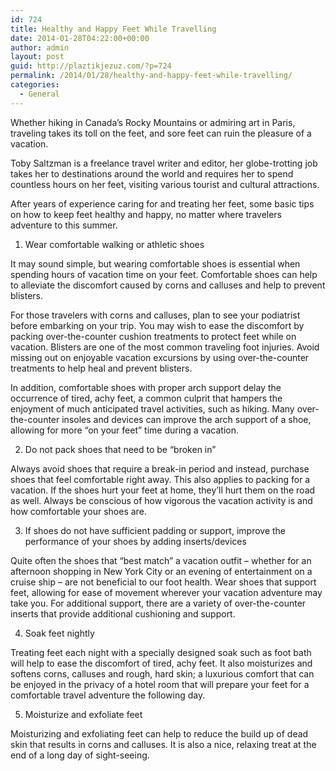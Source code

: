 ```yaml
---
id: 724
title: Healthy and Happy Feet While Travelling
date: 2014-01-28T04:22:00+00:00
author: admin
layout: post
guid: http://plaztikjezuz.com/?p=724
permalink: /2014/01/28/healthy-and-happy-feet-while-travelling/
categories:
  - General
---
```

Whether hiking in Canada&#8217;s Rocky Mountains or admiring art in Paris, traveling takes its toll on the feet, and sore feet can ruin the pleasure of a vacation.

Toby Saltzman is a freelance travel writer and editor, her globe-trotting job takes her to destinations around the world and requires her to spend countless hours on her feet, visiting various tourist and cultural attractions.

After years of experience caring for and treating her feet, some basic tips on how to keep feet healthy and happy, no matter where travelers adventure to this summer.

1. Wear comfortable walking or athletic shoes

It may sound simple, but wearing comfortable shoes is essential when spending hours of vacation time on your feet. Comfortable shoes can help to alleviate the discomfort caused by corns and calluses and help to prevent blisters.

For those travelers with corns and calluses, plan to see your podiatrist before embarking on your trip. You may wish to ease the discomfort by packing over-the-counter cushion treatments to protect feet while on vacation. Blisters are one of the most common traveling foot injuries. Avoid missing out on enjoyable vacation excursions by using over-the-counter treatments to help heal and prevent blisters.

In addition, comfortable shoes with proper arch support delay the occurrence of tired, achy feet, a common culprit that hampers the enjoyment of much anticipated travel activities, such as hiking. Many over-the-counter insoles and devices can improve the arch support of a shoe, allowing for more &#8220;on your feet&#8221; time during a vacation.

2. Do not pack shoes that need to be &#8220;broken in&#8221;

Always avoid shoes that require a break-in period and instead, purchase shoes that feel comfortable right away. This also applies to packing for a vacation. If the shoes hurt your feet at home, they&#8217;ll hurt them on the road as well. Always be conscious of how vigorous the vacation activity is and how comfortable your shoes are.

3. If shoes do not have sufficient padding or support, improve the performance of your shoes by adding inserts/devices

Quite often the shoes that &#8220;best match&#8221; a vacation outfit &#8211; whether for an afternoon shopping in New York City or an evening of entertainment on a cruise ship &#8211; are not beneficial to our foot health. Wear shoes that support feet, allowing for ease of movement wherever your vacation adventure may take you. For additional support, there are a variety of over-the-counter inserts that provide additional cushioning and support. 

4. Soak feet nightly

Treating feet each night with a specially designed soak such as foot bath will help to ease the discomfort of tired, achy feet. It also moisturizes and softens corns, calluses and rough, hard skin; a luxurious comfort that can be enjoyed in the privacy of a hotel room that will prepare your feet for a comfortable travel adventure the following day.

5. Moisturize and exfoliate feet

Moisturizing and exfoliating feet can help to reduce the build up of dead skin that results in corns and calluses. It is also a nice, relaxing treat at the end of a long day of sight-seeing.